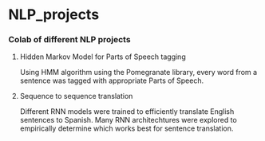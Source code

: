 NLP_projects
==============================

### Colab of different NLP projects

1. Hidden Markov Model for Parts of Speech tagging

    Using HMM algorithm using the Pomegranate library, every word from a sentence was tagged with appropriate Parts of Speech.

2. Sequence to sequence translation

    Different RNN models were trained to efficiently translate English sentences to Spanish. Many RNN architechtures were explored to empirically determine which works best for sentence translation.

